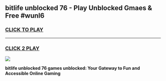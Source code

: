 
## bitlife unblocked 76 - Play Unblocked Gmaes & Free #wunl6
<h3>
<a href="https://news.freeplayer.one?title=bitlife_unblocked_76&ref=03M">CLICK TO PLAY</a></h3>
<hr>

<h3>
<a href="https://news.freeplayer.one?title=bitlife_unblocked_76&ref=03M">CLICK 2 PLAY</a>
  
</h3>

<a href="https://news.freeplayer.one?title=bitlife_unblocked_76&ref=03M"><img src="https://clearcache.store/games.png"></a>


**bitlife unblocked 76 games unblocked: Your Gateway to Fun and Accessible Online Gaming**
